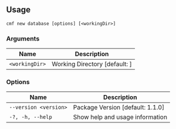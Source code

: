 <!-- BEGIN USAGE -->

Usage
-----

```
cmf new database [options] [<workingDir>]
```

### Arguments

Name | Description
---- | -----------
`<workingDir>` | Working Directory [default: ]

### Options

Name | Description
---- | -----------
`--version <version>` | Package Version [default: 1.1.0]
`-?, -h, --help` | Show help and usage information


<!-- END USAGE -->
